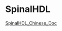 # SpinalHDL


[SpinalHDL_Chinese_Doc](https://thucgra.github.io/SpinalHDL_Chinese_Doc/doc/%E5%BC%80%E5%A7%8B%E5%85%A5%E9%97%A8/index.html)